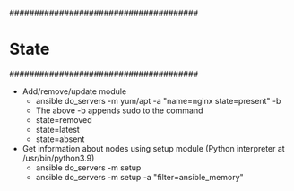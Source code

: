 
######################################
# State
######################################
- Add/remove/update module
    - ansible do_servers -m yum/apt -a "name=nginx state=present" -b 
    - The above -b appends sudo to the command
    - state=removed
    - state=latest
    - state=absent
- Get information about nodes using setup module (Python interpreter at /usr/bin/python3.9)
  - ansible do_servers -m setup
  - ansible do_servers -m setup -a "filter=ansible_memory"